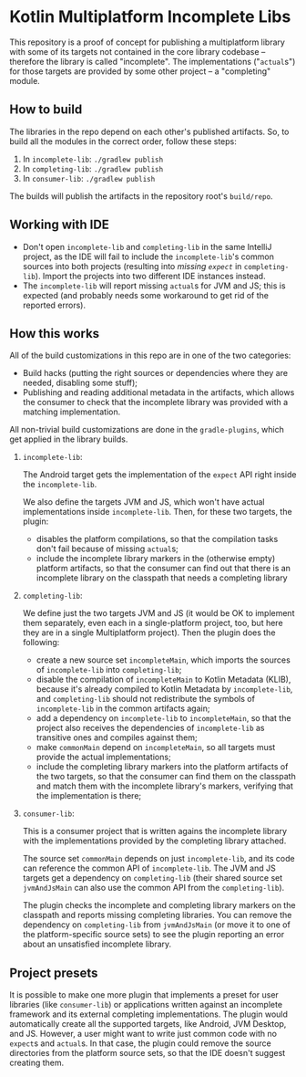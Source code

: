 # Kotlin Multiplatform Incomplete Libs

This repository is a proof of concept for publishing a multiplatform library with some of its targets not contained in
the core library codebase – therefore the library is called "incomplete". The implementations ("`actual`s") for those
targets are provided by some other project – a "completing" module.

## How to build

The libraries in the repo depend on each other's published artifacts.
So, to build all the modules in the correct order, follow these steps:

1. In `incomplete-lib`: `./gradlew publish`
2. In `completing-lib`: `./gradlew publish`
3. In `consumer-lib`: `./gradlew publish`

The builds will publish the artifacts in the repository root's `build/repo`.

## Working with IDE

* Don't open `incomplete-lib` and `completing-lib` in the same IntelliJ project, as the IDE will fail to include the
  `incomplete-lib`'s common sources into both projects (resulting into *missing `expect`* in `completing-lib`). Import
  the projects into two different IDE instances instead.
* The `incomplete-lib` will report missing `actual`s for JVM and JS; this is expected (and probably needs some
  workaround to get rid of the reported errors).

## How this works

All of the build customizations in this repo are in one of the two categories:

* Build hacks (putting the right sources or dependencies where they are needed, disabling some stuff);
* Publishing and reading additional metadata in the artifacts, which allows the consumer to check that the incomplete
  library was provided with a matching implementation.

All non-trivial build customizations are done in the `gradle-plugins`, which get applied in the library builds.

1. `incomplete-lib`:

    The Android target gets the implementation of the `expect` API right inside the `incomplete-lib`.

    We also define the targets JVM and JS, which won't have actual implementations inside `incomplete-lib`. Then, for these
    two targets, the plugin:

    * disables the platform compilations, so that the compilation tasks don't fail because of missing `actual`s;
    * include the incomplete library markers in the (otherwise empty) platform artifacts, so that the consumer can find out
      that there is an incomplete library on the classpath that needs a completing library

2. `completing-lib`:

    We define just the two targets JVM and JS (it would be OK to implement them separately, even each in a single-platform
    project, too, but here they are in a single Multiplatform project). Then the plugin does the following:

    * create a new source set `incompleteMain`, which imports the sources of `incomplete-lib` into `completing-lib`;
    * disable the compilation of `incompleteMain` to Kotlin Metadata (KLIB), because it's already compiled to Kotlin
      Metadata by `incomplete-lib`, and `completing-lib` should not redistribute the symbols of `incomplete-lib` in the
      common artifacts again;
    * add a dependency on `incomplete-lib` to `incompleteMain`, so that the project also receives the dependencies of
      `incomplete-lib` as transitive ones and compiles against them;
    * make `commonMain` depend on `incompleteMain`, so all targets must provide the actual implementations;
    * include the completing library markers into the platform artifacts of the two targets, so that the consumer can find
      them on the classpath and match them with the incomplete library's markers, verifying that the implementation is
      there;

3. `consumer-lib`:

    This is a consumer project that is written agains the incomplete library with the implementations provided by the
    completing library attached.

    The source set `commonMain` depends on just `incomplete-lib`, and its code can reference the common API of
    `incomplete-lib`. The JVM and JS targets get a dependency on `completing-lib` (their shared source set `jvmAndJsMain`
    can also use the common API from the `completing-lib`).

    The plugin checks the incomplete and completing library markers on the classpath and reports missing completing 
    libraries. You can remove the dependency on `completing-lib` from `jvmAndJsMain` (or move it to one of the 
    platform-specific source sets) to see the plugin reporting an error about an unsatisfied incomplete library. 

## Project presets

It is possible to make one more plugin that implements a preset for user libraries (like `consumer-lib`) or 
applications written against an incomplete framework and its external completing implementations. The plugin would
automatically create all the supported targets, like Android, JVM Desktop, and JS. However, a user might want to write
just common code with no `expect`s and `actual`s. In that case, the plugin could remove the source directories from the
platform source sets, so that the IDE doesn't suggest creating them.
